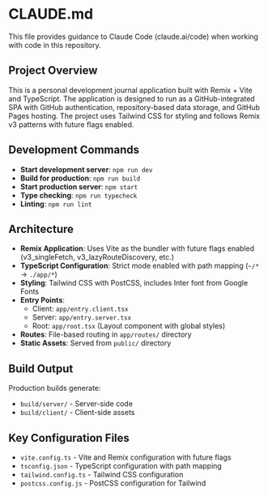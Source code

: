 # CLAUDE.md

This file provides guidance to Claude Code (claude.ai/code) when working with code in this repository.

## Project Overview

This is a personal development journal application built with Remix + Vite and TypeScript. The application is designed to run as a GitHub-integrated SPA with GitHub authentication, repository-based data storage, and GitHub Pages hosting. The project uses Tailwind CSS for styling and follows Remix v3 patterns with future flags enabled.

## Development Commands

- **Start development server**: `npm run dev`
- **Build for production**: `npm run build`
- **Start production server**: `npm start`
- **Type checking**: `npm run typecheck`
- **Linting**: `npm run lint`

## Architecture

- **Remix Application**: Uses Vite as the bundler with future flags enabled (v3_singleFetch, v3_lazyRouteDiscovery, etc.)
- **TypeScript Configuration**: Strict mode enabled with path mapping (`~/*` -> `./app/*`)
- **Styling**: Tailwind CSS with PostCSS, includes Inter font from Google Fonts
- **Entry Points**: 
  - Client: `app/entry.client.tsx`
  - Server: `app/entry.server.tsx`
  - Root: `app/root.tsx` (Layout component with global styles)
- **Routes**: File-based routing in `app/routes/` directory
- **Static Assets**: Served from `public/` directory

## Build Output

Production builds generate:
- `build/server/` - Server-side code
- `build/client/` - Client-side assets

## Key Configuration Files

- `vite.config.ts` - Vite and Remix configuration with future flags
- `tsconfig.json` - TypeScript configuration with path mapping
- `tailwind.config.ts` - Tailwind CSS configuration
- `postcss.config.js` - PostCSS configuration for Tailwind